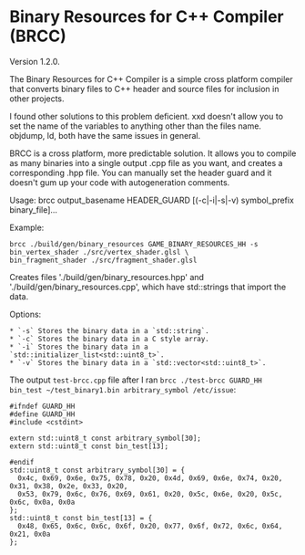# Binary Resources for C++ Compiler (BRCC)

Version 1.2.0.

The Binary Resources for C++ Compiler is a simple cross platform compiler that
converts binary files to C++ header and source files for inclusion in other 
projects.

I found other solutions to this problem deficient. xxd doesn't allow you to
set the name of the variables to anything other than the files name. objdump,
ld, both have the same issues in general.

BRCC is a cross platform, more predictable solution. It allows you to compile 
as many binaries into a single output .cpp file as you want, and creates a
corresponding .hpp file. You can manually set the header guard and it doesn't 
gum up your code with autogeneration comments.

Usage: brcc output_basename HEADER_GUARD [(-c|-i|-s|-v) symbol_prefix binary_file]...

Example: 

    brcc ./build/gen/binary_resources GAME_BINARY_RESOURCES_HH -s bin_vertex_shader ./src/vertex_shader.glsl \
    bin_fragment_shader ./src/fragment_shader.glsl

Creates files './build/gen/binary_resources.hpp' and './build/gen/binary_resources.cpp', which have std::strings that import the data.

Options:

    * `-s` Stores the binary data in a `std::string`.
    * `-c` Stores the binary data in a C style array.
    * `-i` Stores the binary data in a `std::initializer_list<std::uint8_t>`.
    * `-v` Stores the binary data in a `std::vector<std::uint8_t>`.

The output `test-brcc.cpp` file after I ran `brcc ./test-brcc GUARD_HH bin_test ~/test_binary1.bin arbitrary_symbol /etc/issue`:

```
#ifndef GUARD_HH
#define GUARD_HH
#include <cstdint>

extern std::uint8_t const arbitrary_symbol[30];
extern std::uint8_t const bin_test[13];

#endif
std::uint8_t const arbitrary_symbol[30] = {
  0x4c, 0x69, 0x6e, 0x75, 0x78, 0x20, 0x4d, 0x69, 0x6e, 0x74, 0x20, 0x31, 0x38, 0x2e, 0x33, 0x20,
  0x53, 0x79, 0x6c, 0x76, 0x69, 0x61, 0x20, 0x5c, 0x6e, 0x20, 0x5c, 0x6c, 0x0a, 0x0a
};
std::uint8_t const bin_test[13] = {
  0x48, 0x65, 0x6c, 0x6c, 0x6f, 0x20, 0x77, 0x6f, 0x72, 0x6c, 0x64, 0x21, 0x0a
};

```

